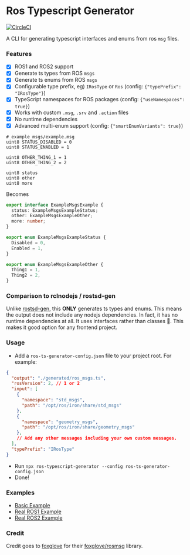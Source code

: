 # Ros Typescript Generator

[![CircleCI](https://circleci.com/gh/Greenroom-Robotics/ros-typescript-generator/tree/master.svg?style=svg)](https://circleci.com/gh/Greenroom-Robotics/ros-typescript-generator/tree/master)

A CLI for generating typescript interfaces and enums from ros `msg` files. 

### Features

- [x] ROS1 and ROS2 support
- [x] Generate ts types from ROS `msgs`
- [x] Generate ts enums from ROS `msgs`
- [x] Configurable type prefix, eg) `IRosType` or `Ros` (config: `{"typePrefix": "IRosType"}`)
- [x] TypeScript namespaces for ROS packages (config: `{"useNamespaces": true}`)
- [x] Works with custom `.msg`, `.srv` and `.action` files 
- [x] No runtime dependencies
- [x] Advanced multi-enum support (config: `{"smartEnumVariants": true}`)

```msg
# example_msgs/example.msg
uint8 STATUS_DISABLED = 0 
uint8 STATUS_ENABLED = 1

uint8 OTHER_THING_1 = 1
uint8 OTHER_THING_2 = 2

uint8 status
uint8 other
uint8 more
```

Becomes
```ts
export interface ExampleMsgsExample {
  status: ExampleMsgsExampleStatus;
  other: ExampleMsgsExampleOther;
  more: number;
}

export enum ExampleMsgsExampleStatus {
  Disabled = 0,
  Enabled = 1,
}

export enum ExampleMsgsExampleOther {
  Thing1 = 1,
  Thing2 = 2,
}
```
### Comparison to rclnodejs / rostsd-gen

Unlike [rostsd-gen](https://github.com/RobotWebTools/rclnodejs/tree/develop/rostsd_gen), this **ONLY** generates ts types and enums. This means the output does not include any nodejs dependencies. In fact, it has no runtime dependencies at all. It uses interfaces rather than classes 🙂. This makes it good option for any frontend project.

### Usage

- Add a `ros-ts-generator-config.json` file to your project root. For example:

```json
{
  "output": "./generated/ros_msgs.ts",
  "rosVersion": 2, // 1 or 2
  "input": [
    {
      "namespace": "std_msgs",
      "path": "/opt/ros/iron/share/std_msgs"
    },
    {
      "namespace": "geometry_msgs",
      "path": "/opt/ros/iron/share/geometry_msgs"
    },
    // Add any other messages including your own custom messages.
  ],
  "typePrefix": "IRosType"
}
```
- Run `npx ros-typescript-generator --config ros-ts-generator-config.json`
- Done!

### Examples

* [Basic Example](./examples/basic)
* [Real ROS1 Example](./examples/real-ros1)
* [Real ROS2 Example](./examples/real-ros2)

### Credit

Credit goes to [foxglove](https://github.com/foxglove) for their [foxglove/rosmsg](https://github.com/foxglove/rosmsg) library.
